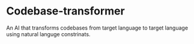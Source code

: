 # Codebase-transformer
An AI that transforms codebases from target language to target language using natural languge constrinats.
